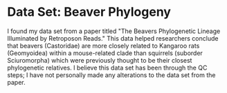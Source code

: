 # Data Set: Beaver Phylogeny
I found my data set from a paper titled "The Beavers Phylogenetic Lineage Illuminated by Retroposon Reads." 
This data helped researchers conclude that beavers (Castoridae) are more closely related to Kangaroo rats (Geomyoidea) within a mouse-related clade than squirrels (suborder Sciuromorpha) which were previously thought to be their closest phylogenetic relatives. 
I believe this data set has been through the QC steps; I have not personally made any alterations to the data set from the paper.